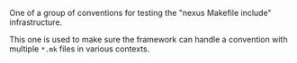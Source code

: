 One of a group of conventions for testing the "nexus Makefile include"
infrastructure.

This one is used to make sure the framework can handle a convention with
multiple `*.mk` files in various contexts.
